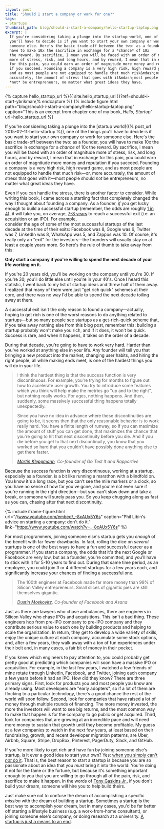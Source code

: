 ```yaml
---
layout: post
title: "Should I start a company or work for one?"
tags:
- Startups
thumbnail_path: blog/should-i-start-a-company/hello-startup-laptop.png
excerpt: |
  If you're considering taking a plunge into the startup world, one of the things 
  you'll have to decide is if you want to start your own company or work for
  someone else. Here's the basic trade-off between the two: as a founder, you will
  have to make 10x the sacrifice in exchange for a *chance* of 10x 
  the reward. By sacrifice, I mean you will be faced with an order of magnitude 
  more of stress, risk, and long hours, and by reward, I mean that in exchange 
  for this pain, you could earn an order of magnitude more money and reputation 
  if you succeed. Founding a company is a very high risk, high reward game, 
  and as most people are not equipped to handle that much risk&mdash;or, more 
  accurately, the amount of stress that goes with it&mdash;most people should 
  *not* be entrepreneurs, no matter what great ideas they have.
---  
```


{% capture hello_startup_url %}{{ site.hello_startup_url }}?ref=should-i-start-ybrikman{% endcapture %}
{% include figure.html path="blog/should-i-start-a-company/hello-startup-laptop.png" caption="This is an excerpt from chapter one of my book, <em>Hello, Startup</em>" url=hello_startup_url %}

If you're considering taking a plunge into the 
[startup world]({% post_url 2015-02-11-hello-startup %}), one of the things 
you'll have to decide is if you want to start your own company or work for
someone else. Here's the basic trade-off between the two: as a founder, you will
have to make 10x the sacrifice in exchange for a *chance* of 10x 
the reward. By sacrifice, I mean you will be faced with an order of magnitude 
more of stress, risk, and long hours, and by reward, I mean that in exchange 
for this pain, you could earn an order of magnitude more money and reputation 
if you succeed. Founding a company is a very high risk, high reward game, 
and as most people are not equipped to handle that much risk&mdash;or, more 
accurately, the amount of stress that goes with it&mdash;most people should 
*not* be entrepreneurs, no matter what great ideas they have.

Even if you can handle the stress, there is another factor to consider. While 
writing this book, I came across a startling fact that completely changed the 
way I thought about founding a company. As a founder, *if* you get lucky
enough to build a successful startup (remember, the odds are roughly 
[1 in 4](http://www.wsj.com/articles/SB10000872396390443720204578004980476429190)),
it will take you, on average, 
[7-8 years](http://techcrunch.com/2013/12/14/crunchbase-reveals-the-average-successful-startup-raises-41m-exits-at-242-9m/) 
to reach a successful exit (i.e. an acquisition or an IPO). For example,  
consider the age of some of the most successful startups of the last decade at 
the time of their exits: Facebook was 8, Google was 6, Twitter was 7, LinkedIn 
was 8, WhatsApp was 5, and Zappos was 10. Of course, it's really 
only an "exit" for the investors&mdash;the founders will usually stay on at 
least a couple years more. So here's the rule of thumb to take away from this:

**Only start a company if you're willing to spend the next decade of your life 
working on it.**

If you're 20 years old, you'll be working on the company until you're 30. If 
you're 30, you'll do little else until you're in your 40's. Once I heard this 
statistic, I went back to my list of startup ideas and threw half of them away. 
I realized that many of them were just "get rich quick" schemes at their core, 
and there was no way I'd be able to spend the next decade toiling away at them.

A successful exit isn't the only reason to found a company&mdash;actually, 
hoping to get rich is one of the worst reasons to do anything related to 
startups&mdash;but so many people see startups as a get-rich-quick scheme that, 
if you take away nothing else from this blog post, remember this: building a 
startup probably won't make you rich, and if it does, it won't be quick. 
Success is rare, and when it happens, it takes on the order of a decade. 

During that decade, you're going to have to work very hard. Harder than
you've worked at anything else in your life. Any founder will tell you that 
bringing a new product into the market, changing user habits, and hiring the 
right people, all while making ends meet, is one of the hardest things you will 
do in your life.        

<blockquote>
  <p>
    I think the hardest thing is that the success function is very discontinuous. 
    For example, you're trying for months to figure out how to accelerate user 
    growth. You try to introduce some features which you think will help make the 
    metrics go "up and to the right", but nothing really works. For ages, nothing
    happens. And then, suddenly, some massively successful thing happens totally 
    unexpectedly.
  </p>
  <p>
    Since you have no idea in advance where these discontinuities are going to be, 
    it seems then that the only reasonable behavior is to work really hard. You 
    have a finite length of runway, so if you can maximize the amount of stuff you 
    can get done, that maximizes the chance that you're going to hit that next 
    discontinuity before you die. And if you die before you get to that next 
    discontinuity, you know that you worked so hard that you couldn't have possibly 
    done anything else to get there faster.
  </p>
  <cite>
    <a href="http://martin.kleppmann.com/">Martin Kleppmann</a>, 
    Co-founder of Go Test It and Rapportive
  </cite>
</blockquote>

Because the success function is very discontinuous, working at a startup, 
especially as a founder, is a bit like running a marathon with a blindfold on.
You know it's a long race, but you can't see the mile markers or a clock, so
you have no sense of how far you've gone, and you're not even sure if you're 
running in the right direction&mdash;but you can't slow down and take a break,
or someone will surely pass you. So you keep chugging along as fast as you 
can, chasing after that next discontinuity.

{% include iframe-figure.html url="//www.youtube.com/embed/_-8xAUx5Y6s" caption="Phil Libin's advice on starting a company: don't do it." link="https://www.youtube.com/watch?v=_-8xAUx5Y6s" %}

For most programmers, joining someone else's startup gets you 
*enough* of the benefit with far fewer drawbacks. In fact, rolling 
the dice on *several* startups is one of the best ways to have a 
fun and successful career as a programmer. If you start a company, the
odds that it's the next Google or Facebook are very low, but as a founder, 
you're committed, and you'll have to stick with it for 5-10 years to find out. 
During that same time period, as an employee, you could join 3 or 4 different 
startups for a few years each, and significantly increase your chances of 
finding a successful one.

<blockquote>
  <p>
    The 100th engineer at Facebook made far more money than 99% of Silicon 
    Valley entrepreneurs. Small slices of gigantic pies are still 
    themselves gigantic.
  </p>
  <cite>
    <a href="https://medium.com/i-m-h-o/good-and-bad-reasons-to-become-an-entrepreneur-decf0766de8d">Dustin Moskovitz</a>, 
    Co-founder of Facebook and Asana
  </cite>
</blockquote>

Just as there are lawyers who chase ambulances, there are engineers in 
Silicon Valley who chase IPOs and acquisitions. This isn't a bad thing. 
These engineers hop from pre-IPO company to pre-IPO company and they 
contribute serious value to each one by building products and helping to 
scale the organization. In return, they get to develop a wide variety of 
skills, enjoy the unique culture at each company, accumulate some stock 
options, and, after a few years, they walk away with a ton of fun 
experiences under their belt and, in many cases, a fair bit of money in
their pocket.

If you knew which engineers to pay attention to, you could probably get 
pretty good at predicting which companies will soon have a massive IPO or 
acquisition. For example, in the last few years, I watched a few friends of mine
rotate through LinkedIn, Facebook, and Twitter, joining each company a 
few years before it had an IPO. How did they know? There are three primary
signs. First, look for products you and most people you know are already 
using. Most developers are "early adopters", so if a lot of them are
flocking to a particular technology, there's a good chance the rest of
the world will soon follow. Second, look for companies that have raised 
a lot of money through multiple rounds of financing. The more money 
invested, the more the investors will want to see big returns, and the
most common way to make that happen is for the company to go public or
get acquired. Third, look for companies that are growing at an incredible
pace and will need more money to sustain that growth until they become 
profitable. My guess at a few companies to watch in the next few years, at least 
based on their fundraising, growth, and recent developer migration patterns, 
are Uber, Airbnb, Square, Stripe, DropBox, Pinterest, PagerDuty, Slack, and 
GitHub.

If you're more likely to get rich and have fun by joining someone else's 
startup, is it ever a good idea to start your own? Yes: 
[when you simply can't *not* do it](http://startupclass.samaltman.com/courses/lec01/). 
That is, the best reason to start a startup is because you are so passionate 
about an idea that you *must* bring it into the world. You're doing it 
not for the fame or the fortune, but because it's something
important enough to you that you are willing to go through all of the 
pain, risk, and sacrifice to make it happen. In the words of 
[Tony Gaskins Jr.](https://twitter.com/tonygaskins/status/240843461220253696),
if you don't build your dream, someone will hire you to help build theirs.

Just make sure not to confuse the dream of accomplishing a specific 
*mission* with the dream of building a startup. Sometimes a 
startup is the best way to accomplish your dream, but in many cases, you'd be 
far better off starting a lifestyle business (e.g. a work-from-home consultant), 
or joining someone else's company, or doing research at a university. 
[A startup is just a means to an end](https://al3x.net/2013/05/23/letter-to-a-young-programmer.html).

